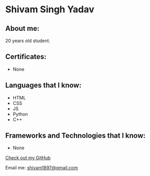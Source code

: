 # Shivam Singh Yadav

## About me:

20 years old student. 

## Certificates:
- None

## Languages that I know:

- HTML
- CSS
- JS
- Python
- C++

## Frameworks and Technologies that I know:

- None

[Check out my GitHub](https://github.com/shivam1897)

Email me: shivam1897@gmail.com
